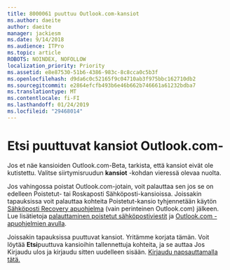 ```yaml
---
title: 8000061 puuttuu Outlook.com-kansiot
ms.author: daeite
author: daeite
manager: jackiesm
ms.date: 9/14/2018
ms.audience: ITPro
ms.topic: article
ROBOTS: NOINDEX, NOFOLLOW
localization_priority: Priority
ms.assetid: e8e87530-51b6-4386-983c-8c8cca0c5b3f
ms.openlocfilehash: d9da6c0c52165f9c04710ab3f975bbc162710db2
ms.sourcegitcommit: e2864efcfb493b6e46b662b746661a61232bdba7
ms.translationtype: MT
ms.contentlocale: fi-FI
ms.lasthandoff: 01/24/2019
ms.locfileid: "29468014"
---
```

# <a name="find-missing-folders-in-outlookcom"></a>Etsi puuttuvat kansiot Outlook.com-

Jos et näe kansioiden Outlook.com-Beta, tarkista, että kansiot eivät ole kutistettu. Valitse siirtymisruudun **kansiot** -kohdan vieressä olevaa nuolta. 
  
Jos vahingossa poistat Outlook.com-jotain, voit palauttaa sen jos se on edelleen Poistetut- tai Roskaposti Sähköposti-kansioissa. Joissakin tapauksissa voit palauttaa kohteita Poistetut-kansio tyhjennetään käytön [Sähköposti Recovery apuohjelma](https://appsource.microsoft.com/product/office/WA104380447) (vain perinteinen Outlook.com) jälkeen. Lue lisätietoja [palauttaminen poistetut sähköpostiviestit](https://support.office.com/article/cf06ab1b-ae0b-418c-a4d9-4e895f83ed50) ja [Outlook.com - apuohjelmien avulla](https://support.office.com/article/a5672109-e4f3-4119-abea-72323e9653cf).
  
Joissakin tapauksissa puuttuvat kansiot. Yritämme korjata tämän. Voit löytää **Etsi**puuttuva kansioihin tallennettuja kohteita, ja se auttaa Jos Kirjaudu ulos ja kirjaudu sitten uudelleen sisään. [Kirjaudu napsauttamalla tätä.](https://login.live.com/logout.srf)
  

